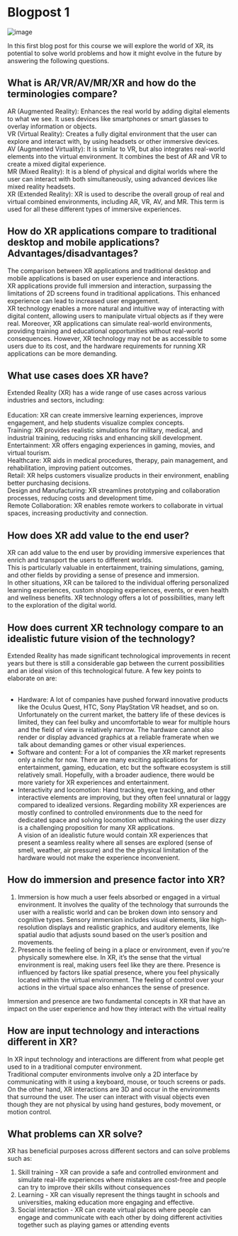<H1> Blogpost 1 </H1>

<img>![image](https://github.com/user-attachments/assets/3671f786-0359-4439-b959-5656fabe1b78)</img>

In this first blog post for this course we will explore the world of XR, its potential to solve world problems and how it might evolve in the future by answering the following questions.

<H2>What is AR/VR/AV/MR/XR and how do the terminologies compare?</H2>

AR (Augmented Reality): Enhances the real world by adding digital elements to what we see. It uses devices like smartphones or smart glasses to overlay information or objects.<br>
VR (Virtual Reality): Creates a fully digital environment that the user can explore and interact with, by using headsets or other immersive devices.<br>
AV (Augmented Virtuality): It is similar to VR, but also integrates real-world elements into the virtual environment. It combines the best of AR and VR to create a mixed digital experience.<br>
MR (Mixed Reality): It is a blend of physical and digital worlds where the user can interact with both simultaneously, using advanced devices like mixed reality headsets.<br>
XR (Extended Reality): XR is used to describe the overall group of real and virtual combined environments, including AR, VR, AV, and MR. This term is used for all these different types of immersive experiences.<br>

<H2>How do XR applications compare to traditional desktop and mobile applications? Advantages/disadvantages?</H2> 

The comparison between XR applications and traditional desktop and mobile applications is based on user experience and interactions. <br>
XR applications provide full immersion and interaction, surpassing the limitations of 2D screens found in traditional applications. This enhanced experience can lead to increased user engagement. <br>
XR technology enables a more natural and intuitive way of interacting with digital content, allowing users to manipulate virtual objects as if they were real. Moreover, XR applications can simulate real-world environments, providing training and educational opportunities without real-world consequences. However, XR technology may not be as accessible to some users due to its cost, and the hardware requirements for running XR applications can be more demanding.

<H2>What use cases does XR have?</H2>

Extended Reality (XR) has a wide range of use cases across various industries and sectors, including: <br><br>
Education: XR can create immersive learning experiences, improve engagement, and help students visualize complex concepts. <br>
Training: XR provides realistic simulations for military, medical, and industrial training, reducing risks and enhancing skill development. <br>
Entertainment: XR offers engaging experiences in gaming, movies, and virtual tourism. <br>
Healthcare: XR aids in medical procedures, therapy, pain management, and rehabilitation, improving patient outcomes. <br>
Retail: XR helps customers visualize products in their environment, enabling better purchasing decisions. <br>
Design and Manufacturing: XR streamlines prototyping and collaboration processes, reducing costs and development time. <br>
Remote Collaboration: XR enables remote workers to collaborate in virtual spaces, increasing productivity and connection. <br>

<H2>How does XR add value to the end user?</H2>
XR can add value to the end user by providing immersive experiences that enrich and transport the users to different worlds. <br>
This is particularly valuable in entertainment, training simulations, gaming, and other fields by providing a sense of presence and immersion. <br>
In other situations, XR can be tailored to the individual offering personalized learning experiences, custom shopping experiences, events, or even health and wellness benefits. XR technology offers a lot of possibilities, many left to the exploration of the digital world. <br>


<H2>How does current XR technology compare to an idealistic future vision of the technology?</H2>

Extended Reality has made significant technological improvements in recent years but there is still a considerable gap between the current possibilities and an ideal vision of this technological future. A few key points to elaborate on are: <br><br>
- Hardware: A lot of companies have pushed forward innovative products like the Oculus Quest, HTC, Sony PlayStation VR headset, and so on. Unfortunately on the current market, the battery life of these devices is limited, they can feel bulky and uncomfortable to wear for multiple hours and the field of view is relatively narrow. The hardware cannot also render or display advanced graphics at a reliable framerate when we talk about demanding games or other visual experiences.<br>
- Software and content: For a lot of companies the XR market represents only a niche for now. There are many exciting applications for entertainment, gaming, education, etc but the software ecosystem is still relatively small. Hopefully, with a broader audience, there would be more variety for XR experiences and entertainment.<br>
- Interactivity and locomotion: Hand tracking, eye tracking, and other interactive elements are improving, but they often feel unnatural or laggy compared to idealized versions. Regarding mobility XR experiences are mostly confined to controlled environments due to the need for dedicated space and solving locomotion without making the user dizzy is a challenging proposition for many XR applications.<br>
A vision of an idealistic future would contain XR experiences that present a seamless reality where all senses are explored (sense of smell, weather, air pressure) and the the physical limitation of the hardware would not make the experience inconvenient.<br>

<H2>How do immersion and presence factor into XR?</H2>

1. Immersion is how much a user feels absorbed or engaged in a virtual environment. It involves the quality of the technology that surrounds the user with a realistic world and can be broken down into sensory and cognitive types. Sensory immersion includes visual elements, like high-resolution displays and realistic graphics, and auditory elements, like spatial audio that adjusts sound based on the user’s position and movements. <br>
2. Presence is the feeling of being in a place or environment, even if you're physically somewhere else. In XR, it’s the sense that the virtual environment is real, making users feel like they are there. Presence is influenced by factors like spatial presence, where you feel physically located within the virtual environment. The feeling of control over your actions in the virtual space also enhances the sense of presence. <br>

Immersion and presence are two fundamental concepts in XR that have an impact on the user experience and how they interact with the virtual reality <br>

<H2>How are input technology and interactions different in XR?</H2> 
In XR input technology and interactions are different from what people get used to in a traditional computer environment. <br>
Traditional computer environments involve only a 2D interface by communicating with it using a keyboard, mouse, or touch screens or pads. <br>
On the other hand, XR interactions are 3D and occur in the environments that surround the user. The user can interact with visual objects even though they are not physical by using hand gestures, body movement, or motion control. <br>

<H2>What problems can XR solve?</H2>

XR has beneficial purposes across different sectors and can solve problems such as: <br>
1. Skill training - XR can provide a safe and controlled environment and simulate real-life experiences where mistakes are cost-free and people can try to improve their skills without consequences <br>
2. Learning - XR can visually represent the things taught in schools and universities, making education more engaging and effective. <br>
3. Social interaction - XR can create virtual places where people can engage and communicate with each other by doing different activities together such as playing games or attending events <br>
